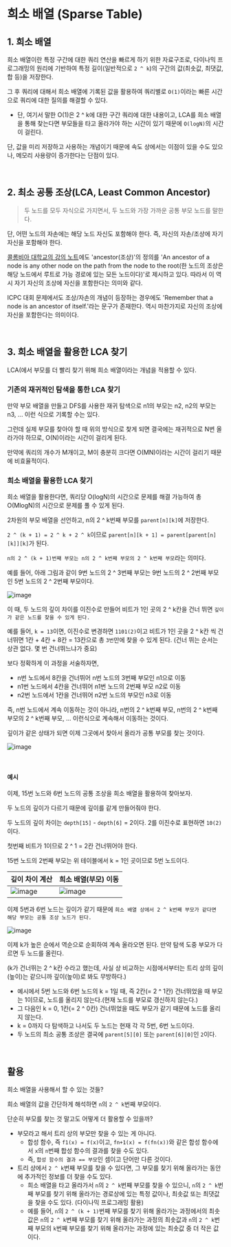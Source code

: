 # 희소 배열 (Sparse Table)

## 1. 희소 배열

희소 배열이란 특정 구간에 대한 쿼리 연산을 빠르게 하기 위한 자료구조로, 다이나믹 프로그래밍의 원리에 기반하여 특정 길이(일반적으로 `2 ^ k`)의 구간의 값(최솟값, 최댓값, 합 등)을 저장한다.

그 후 쿼리에 대해서 희소 배열에 기록된 값을 활용하여 쿼리별로 `O(1)`이라는 빠른 시간으로 쿼리에 대한 질의를 해결할 수 있다.

- 단, 여기서 말한 O(1)은 2 ^ k에 대한 구간 쿼리에 대한 내용이고, LCA를 희소 배열을 통해 찾는다면 부모들을 타고 올라가야 하는 시간이 있기 때문에 `O(logN)`의 시간이 걸린다.

단, 값을 미리 저장하고 사용하는 개념이기 때문에 속도 상에서는 이점이 있을 수도 있으나, 메모리 사용량이 증가한다는 단점이 있다.

<br>

## 2. 최소 공통 조상(LCA, Least Common Ancestor)

> 두 노드를 모두 자식으로 가지면서, 두 노드와 가장 가까운 공통 부모 노드를 말한다.

단, 어떤 노드의 자손에는 해당 노드 자신도 포함해야 한다. 즉, 자신의 자손/조상에 자기 자신을 포함해야 한다.

[콜롬비아 대학교의 강의 노트](http://www.cs.columbia.edu/~allen/S14/NOTES/trees.pdf)에도 'ancestor(조상)'의 정의를 'An ancestor of a node is any other node on the path from the node to the root(한 노드의 조상은 해당 노드에서 루트로 가능 경로에 있는 모든 노드이다)'로 제시하고 있다. 따라서 이 역시 자기 자신의 조상에 자신을 포함한다는 의미와 같다.

ICPC 대회 문제에서도 조상/자손의 개념이 등장하는 경우에도 'Remember that a node is an ancestor of itself.'라는 문구가 존재한다. 역시 마찬가지로 자신의 조상에 자신을 포함한다는 의미이다.

<br>

## 3. 희소 배열을 활용한 LCA 찾기

LCA(에서 부모를 더 빨리 찾기 위해 희소 배열이라는 개념을 적용할 수 있다.

### 기존의 재귀적인 탐색을 통한 LCA 찾기

만약 부모 배열을 만들고 DFS를 사용한 재귀 탐색으로 n1의 부모는 n2, n2의 부모는 n3, ... 이런 식으로 기록할 수는 있다.

그런데 실제 부모를 찾아야 할 때 위의 방식으로 찾게 되면 결국에는 재귀적으로 N번 올라가야 하므로, O(N)이라는 시간이 걸리게 된다.

만약에 쿼리의 개수가 M개이고, M이 충분히 크다면 O(MN)이라는 시간이 걸리기 때문에 비효율적이다.

### 희소 배열을 활용한 LCA 찾기

희소 배열을 활용한다면, 쿼리당 O(logN)의 시간으로 문제를 해결 가능하여 총 O(MlogN)의 시간으로 문제를 풀 수 있게 된다.

2차원의 부모 배열을 선언하고, n의 2 ^ k번째 부모를 `parent[n][k]`에 저장한다.

`2 ^ (k + 1) = 2 ^ k + 2 ^ k`이므로 `parent[n][k + 1] = parent[parent[n][k]][k]`가 된다.

`n의 2 ^ (k + 1)번째 부모는 n의 2 ^ k번째 부모의 2 ^ k번째 부모`라는 의미다. 

예를 들어, 아래 그림과 같이 9번 노드의 2 ^ 3번째 부모는 9번 노드의 2 ^ 2번째 부모인 5번 노드의 2 ^ 2번째 부모이다.

![image](https://github.com/siwon-park/Problem_Solving/assets/93081720/34299e39-d425-4699-bb42-6811c711a832)

이 때, 두 노드의 깊이 차이를 이진수로 만들어 비트가 1인 곳의 2 ^ k칸을 건너 뛰면 `깊이가 같은 노드를 찾을 수 있게 된다.`

예를 들어, `k = 13`이면, 이진수로 변경하면 `1101(2)`이고 비트가 1인 곳을 2 ^ k칸 씩 건너뛰면 1칸 + 4칸 + 8칸 = 13칸으로 총 `3번`만에 찾을 수 있게 된다. (건너 뛰는 순서는 상관 없다. 몇 번 건너뛰느냐가 중요)

보다 정확하게 이 과정을 서술하자면,

- n번 노드에서 8칸을 건너뛰어 n번 노드의 3번째 부모인 n1으로 이동
- n1번 노드에서 4칸을 건너뛰어 n1번 노드의 2번째 부모 n2로 이동
- n2번 노드에서 1칸을 건너뛰어 n2번 노드의 부모인 n3로 이동

즉, n번 노드에서 계속 이동하는 것이 아니라, n번의 2 ^ k번째 부모, n번의 2 ^ k번째 부모의 2 ^ k번째 부모, ... 이런식으로 계속해서 이동하는 것이다.

깊이가 같은 상태가 되면 이제 그곳에서 찾아서 올라가 공통 부모를 찾는 것이다.

![image](https://github.com/siwon-park/Problem_Solving/assets/93081720/5ebed7b2-088f-417e-9137-7e0c296959ab)

<br>

#### 예시

이제, 15번 노드와 6번 노드의 공통 조상을 희소 배열을 활용하여 찾아보자.

두 노드의 깊이가 다르기 때문에 깊이를 같게 만들어줘야 한다.

두 노드의 깊이 차이는 `depth[15]` - `depth[6]` = 2이다. 2를 이진수로 표현하면 `10(2)`이다.

첫번째 비트가 1이므로 2 ^ 1 = 2칸 건너뛰어야 한다.

15번 노드의 2번째 부모는 위 테이블에서 k = 1인 곳이므로 5번 노드이다.

| 깊이 차이 계산                                               | 희소 배열(부모) 이동                                         |
| ------------------------------------------------------------ | ------------------------------------------------------------ |
| ![image](https://github.com/siwon-park/Problem_Solving/assets/93081720/83cfc0af-1095-4b74-8d64-ab638e19c1b0) | ![image](https://github.com/siwon-park/Problem_Solving/assets/93081720/0a4b90d0-3b24-42d0-8a31-ef50a981338c) |

이제 5번과 6번 노드는 깊이가 같기 때문에 `희소 배열 상에서 2 ^ k번째 부모가 같다면 해당 부모는 공통 조상 노드가 된다.`

![image](https://github.com/siwon-park/Problem_Solving/assets/93081720/01aaac50-cee9-4861-8926-52ab7169a306)

이제 k가 높은 순에서 역순으로 순회하여 계속 올라오면 된다. 만약 탐색 도중 부모가 다르면 두 노드를 올린다.

(k가 건너뛰는 2 ^ k칸 수라고 했는데, 사실 상 비교하는 시점에서부터는 트리 상의 깊이(높이)는 같으니까 깊이(높이)로 봐도 무방하다.)

- 예시에서 5번 노드와 6번 노드의 k = 1일 때, 즉 2칸(= 2 ^ 1칸) 건너뛰었을 때 부모는 1이므로, 노드를 올리지 않는다.(현재 노드를 부모로 갱신하지 않는다.)
- 그 다음인 k = 0, 1칸(= 2 ^ 0칸) 건너뛰었을 때도 부모가 같기 때문에 노드를 올리지 않는다.
- k = 0까지 다 탐색하고 나서도 두 노드는 현재 각 각 5번, 6번 노드이다.
- 두 노드의 최소 공통 조상은 결국에 `parent[5][0]` 또는 `parent[6][0]`인 `2`이다.

<br>

## 활용

희소 배열을 사용해서 할 수 있는 것들?

희소 배열의 값을 간단하게 해석하면 `n`의 `2 ^ k`번째 부모이다.

단순히 부모를 찾는 것 말고도 어떻게 더 활용할 수 있을까?

- 부모라고 해서 트리 상의 부모만 찾을 수 있는 게 아니다.
  - 합성 함수, 즉 `f1(x) = f(x)`이고, `fn+1(x) = f(fn(x))`와 같은 합성 함수에서 `x`의 `n`번째 합성 함수의 결과를 찾을 수도 있다.
  - 즉, `합성 함수의 결과 == 부모`인 셈이고 단어만 다른 것이다.
- 트리 상에서 `2 ^ k`번째 부모를 찾을 수 있다면, 그 부모를 찾기 위해 올라가는 동안에 추가적인 정보를 더 찾을 수도 있다.
  - 희소 배열을 타고 올라가서 `n`의 `2 ^ k`번째 부모를 찾을 수 있으니, `n`의 `2 ^ k`번째 부모를 찾기 위해 올라가는 경로상에 있는 특정 값이나, 최솟값 또는 최댓값을 찾을 수도 있다. (다이나믹 프로그래밍 활용)
  - 예를 들어,  `n`의 `2 ^ (k + 1)`번째 부모를 찾기 위해 올라가는 과정에서의 최솟값은 `n`의 `2 ^ k`번째 부모를 찾기 위해 올라가는 과정의 최솟값과 `n`의 `2 ^ k`번째 부모의 `k`번째 부모를 찾기 위해 올라가는 과정에 있는 최솟값 중 더 작은 값이다.



